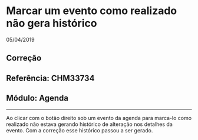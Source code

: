 # Marcar um evento como realizado não gera histórico
05/04/2019
## Correção
## Referência: CHM33734
## Módulo: Agenda
***

Ao clicar com o botão direito sob um evento da agenda para marca-lo como realizado não estava gerando histórico de alteração nos detalhes da evento. Com a correção esse histórico passou a ser gerado.